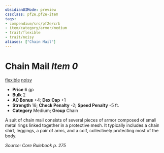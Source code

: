 ```yaml
---
obsidianUIMode: preview
cssclass: pf2e,pf2e-item
tags:
- compendium/src/pf2e/crb
- item/category/armor/medium
- trait/flexible
- trait/noisy
aliases: ["Chain Mail"]
---
```

# Chain Mail *Item 0*  
[flexible](../../../Rules/traits/flexible.md)  [noisy](../../../Rules/traits/noisy.md)  

- **Price** 6 gp
- **Bulk** 2
- **AC Bonus** +4; **Dex Cap** +1
- **Strength** 16; **Check Penalty** -2; **Speed Penalty** -5 ft.
- **Category** Medium; **Group** Chain 

A suit of chain mail consists of several pieces of armor composed of small metal rings linked together in a protective mesh. It typically includes a chain shirt, leggings, a pair of arms, and a coif, collectively protecting most of the body.

*Source: Core Rulebook p. 275*